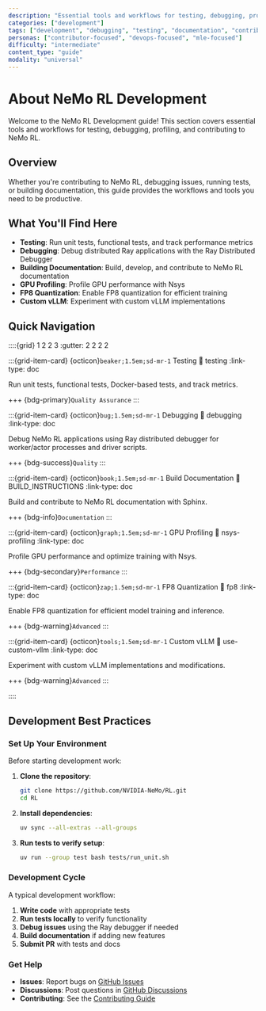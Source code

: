 ```yaml
---
description: "Essential tools and workflows for testing, debugging, profiling, and contributing to NeMo RL"
categories: ["development"]
tags: ["development", "debugging", "testing", "documentation", "contributing", "profiling", "fp8", "vllm"]
personas: ["contributor-focused", "devops-focused", "mle-focused"]
difficulty: "intermediate"
content_type: "guide"
modality: "universal"
---
```


# About NeMo RL Development

Welcome to the NeMo RL Development guide! This section covers essential tools and workflows for testing, debugging, profiling, and contributing to NeMo RL.

## Overview

Whether you're contributing to NeMo RL, debugging issues, running tests, or building documentation, this guide provides the workflows and tools you need to be productive.

## What You'll Find Here

- **Testing**: Run unit tests, functional tests, and track performance metrics
- **Debugging**: Debug distributed Ray applications with the Ray Distributed Debugger
- **Building Documentation**: Build, develop, and contribute to NeMo RL documentation
- **GPU Profiling**: Profile GPU performance with Nsys
- **FP8 Quantization**: Enable FP8 quantization for efficient training
- **Custom vLLM**: Experiment with custom vLLM implementations

## Quick Navigation

::::{grid} 1 2 2 3
:gutter: 2 2 2 2

:::{grid-item-card} {octicon}`beaker;1.5em;sd-mr-1` Testing
:link: testing
:link-type: doc

Run unit tests, functional tests, Docker-based tests, and track metrics.

+++
{bdg-primary}`Quality Assurance`
:::

:::{grid-item-card} {octicon}`bug;1.5em;sd-mr-1` Debugging
:link: debugging
:link-type: doc

Debug NeMo RL applications using Ray distributed debugger for worker/actor processes and driver scripts.

+++
{bdg-success}`Quality`
:::

:::{grid-item-card} {octicon}`book;1.5em;sd-mr-1` Build Documentation
:link: BUILD_INSTRUCTIONS
:link-type: doc

Build and contribute to NeMo RL documentation with Sphinx.

+++
{bdg-info}`Documentation`
:::

:::{grid-item-card} {octicon}`graph;1.5em;sd-mr-1` GPU Profiling
:link: nsys-profiling
:link-type: doc

Profile GPU performance and optimize training with Nsys.

+++
{bdg-secondary}`Performance`
:::

:::{grid-item-card} {octicon}`zap;1.5em;sd-mr-1` FP8 Quantization
:link: fp8
:link-type: doc

Enable FP8 quantization for efficient model training and inference.

+++
{bdg-warning}`Advanced`
:::

:::{grid-item-card} {octicon}`tools;1.5em;sd-mr-1` Custom vLLM
:link: use-custom-vllm
:link-type: doc

Experiment with custom vLLM implementations and modifications.

+++
{bdg-warning}`Advanced`
:::

::::

## Development Best Practices

### Set Up Your Environment

Before starting development work:

1. **Clone the repository**:

   ```bash
   git clone https://github.com/NVIDIA-NeMo/RL.git
   cd RL
   ```

2. **Install dependencies**:

   ```bash
   uv sync --all-extras --all-groups
   ```

3. **Run tests to verify setup**:

   ```bash
   uv run --group test bash tests/run_unit.sh
   ```

### Development Cycle

A typical development workflow:

1. **Write code** with appropriate tests
2. **Run tests locally** to verify functionality
3. **Debug issues** using the Ray debugger if needed
4. **Build documentation** if adding new features
5. **Submit PR** with tests and docs

### Get Help

- **Issues**: Report bugs on [GitHub Issues](https://github.com/NVIDIA-NeMo/RL/issues)
- **Discussions**: Post questions in [GitHub Discussions](https://github.com/NVIDIA-NeMo/RL/discussions)
- **Contributing**: See the [Contributing Guide](https://github.com/NVIDIA-NeMo/RL/blob/main/CONTRIBUTING.md)

